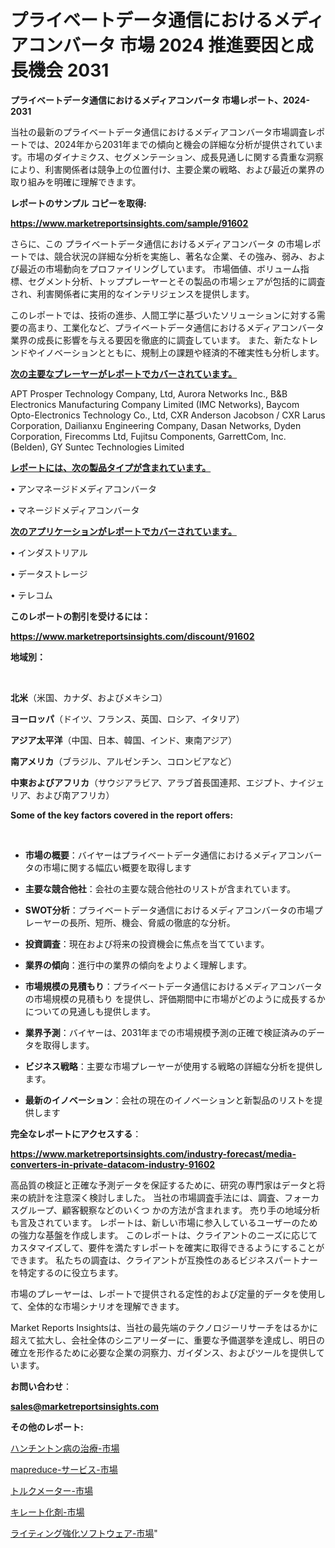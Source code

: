 # プライベートデータ通信におけるメディアコンバータ 市場 2024 推進要因と成長機会 2031

<strong>プライベートデータ通信におけるメディアコンバータ 市場レポート、2024-2031</strong>

当社の最新のプライベートデータ通信におけるメディアコンバータ市場調査レポートでは、2024年から2031年までの傾向と機会の詳細な分析が提供されています。市場のダイナミクス、セグメンテーション、成長見通しに関する貴重な洞察により、利害関係者は競争上の位置付け、主要企業の戦略、および最近の業界の取り組みを明確に理解できます。



<strong>レポートのサンプル コピーを取得:</strong> <a href=https://www.marketreportsinsights.com/sample/91602>

<strong><u>https://www.marketreportsinsights.com/sample/91602</u></strong></a>

さらに、この プライベートデータ通信におけるメディアコンバータ の市場レポートでは、競合状況の詳細な分析を実施し、著名な企業、その強み、弱み、および最近の市場動向をプロファイリングしています。 市場価値、ボリューム指標、セグメント分析、トッププレーヤーとその製品の市場シェアが包括的に調査され、利害関係者に実用的なインテリジェンスを提供します。

このレポートでは、技術の進歩、人間工学に基づいたソリューションに対する需要の高まり、工業化など、プライベートデータ通信におけるメディアコンバータ 業界の成長に影響を与える要因を徹底的に調査しています。 また、新たなトレンドやイノベーションとともに、規制上の課題や経済的不確実性も分析します。



<strong><u>次の主要なプレーヤーがレポートでカバーされています。</u></strong>

APT Prosper Technology Company, Ltd, Aurora Networks Inc., B&B Electronics Manufacturing Company Limited (IMC Networks), Baycom Opto-Electronics Technology Co., Ltd, CXR Anderson Jacobson / CXR Larus Corporation, Dailianxu Engineering Company, Dasan Networks, Dyden Corporation, Firecomms Ltd, Fujitsu Components, GarrettCom, Inc. (Belden), GY Suntec Technologies Limited



<strong><u><b>レポートには、次の製品タイプが含まれています。</b></u></strong>

• アンマネージドメディアコンバータ

• マネージドメディアコンバータ



<strong><u><b>次のアプリケーションがレポートでカバーされています。</b></u></strong>

• インダストリアル

• データストレージ

• テレコム



<strong><b>このレポートの割引を受けるには：</b></strong>

<a href=https://www.marketreportsinsights.com/discount/91602>

<strong><u>https://www.marketreportsinsights.com/discount/91602</u></strong></a>



<strong>地域別：</strong>

<strong> </strong>



<strong>北米</strong>（米国、カナダ、およびメキシコ）



<strong>ヨーロッパ</strong>（ドイツ、フランス、英国、ロシア、イタリア）



<strong>アジア太平洋</strong>（中国、日本、韓国、インド、東南アジア）



<strong>南アメリカ</strong>（ブラジル、アルゼンチン、コロンビアなど）



<strong>中東およびアフリカ</strong>（サウジアラビア、アラブ首長国連邦、エジプト、ナイジェリア、および南アフリカ）



<strong>Some of the key factors covered in the report offers:</strong>

<strong> </strong>
<ul>
  <li>

<strong>市場の概要</strong>：バイヤーはプライベートデータ通信におけるメディアコンバータの市場に関する幅広い概要を取得します</li>
  <li>

<strong>主要な競合他社</strong>：会社の主要な競合他社のリストが含まれています。</li>
  <li>

<strong>SWOT分析</strong>：プライベートデータ通信におけるメディアコンバータの市場プレーヤーの長所、短所、機会、脅威の徹底的な分析。</li>
  <li>

<strong>投資調査</strong>：現在および将来の投資機会に焦点を当てています。</li>
  <li>

<strong>業界の傾向</strong>：進行中の業界の傾向をよりよく理解します。</li>
  <li>

<strong>市場規模の見積もり</strong>：プライベートデータ通信におけるメディアコンバータの市場規模の見積もり を提供し、評価期間中に市場がどのように成長するかについての見通しも提供します。</li>
  <li>

<strong>業界予測</strong>：バイヤーは、2031年までの市場規模予測の正確で検証済みのデータを取得します。</li>
  <li>

<strong>ビジネス戦略</strong>：主要な市場プレーヤーが使用する戦略の詳細な分析を提供します。</li>
  <li>

<strong>最新のイノベーション</strong>：会社の現在のイノベーションと新製品のリストを提供します</li>
</ul>


<strong>完全なレポートにアクセスする</strong>：

<a href=https://www.marketreportsinsights.com/industry-forecast/media-converters-in-private-datacom-industry-91602>

<strong><u>https://www.marketreportsinsights.com/industry-forecast/media-converters-in-private-datacom-industry-91602</u></strong></a>

高品質の検証と正確な予測データを保証するために、研究の専門家はデータと将来の統計を注意深く検討しました。 当社の市場調査手法には、調査、フォーカスグループ、顧客観察などのいくつ かの方法が含まれます。 売り手の地域分析も言及されています。 レポートは、新しい市場に参入しているユーザーのための強力な基盤を作成します。 このレポートは、クライアントのニーズに応じてカスタマイズして、要件を満たすレポートを確実に取得できるようにすることができます。 私たちの調査は、クライアントが互換性のあるビジネスパートナーを特定するのに役立ちます。

市場のプレーヤーは、レポートで提供される定性的および定量的データを使用して、全体的な市場シナリオを理解できます。

Market Reports Insightsは、当社の最先端のテクノロジーリサーチをはるかに超えて拡大し、会社全体のシニアリーダーに、重要な予備選挙を達成し、明日の確立を形作るために必要な企業の洞察力、ガイダンス、およびツールを提供しています。



<strong><b>お問い合わせ</b></strong>：

<a href=mailto:sales@marketreportsinsights.com>

<strong><u>sales@marketreportsinsights.com</u></strong></a>



<strong>その他のレポート:</strong>

<a href=https://www.linkedin.com/pulse/ハンチントン病の治療-市場-2023-収益と成長ドライバー-2030-pr-news-hub-yeq2f/>ハンチントン病の治療-市場</a>

<a href=https://www.linkedin.com/pulse/mapreduce-サービス-市場-2023-総利益と主要ベンダー-2030-ihhtf/>mapreduce-サービス-市場</a>

<a href=https://www.linkedin.com/pulse/トルクメーター-市場-2023-推進要因と成長機会-2030-trend-titans-360-analysis-ltinf/>トルクメーター-市場</a>

<a href=https://www.linkedin.com/pulse/キレート化剤-市場-2023-推進要因と成長機会-2030-analytics-achievers-24-analysis-xhrbf/>キレート化剤-市場</a>

<a href=https://www.linkedin.com/pulse/ライティング強化ソフトウェア-市場-2030-年までの需要に焦点を当てた-hyzwf/>ライティング強化ソフトウェア-市場</a>"
